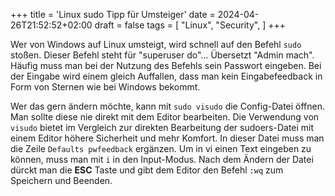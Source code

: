+++
title = 'Linux sudo Tipp für Umsteiger'
date = 2024-04-26T21:52:52+02:00
draft = false
tags = [
    "Linux",
    "Security",
]
+++

Wer von Windows auf Linux umsteigt, wird schnell auf den Befehl `sudo` stoßen. Dieser Befehl steht für "superuser do"... Übersetzt "Admin mach".
Häufig muss man bei der Nutzung des Befehls sein Passwort eingeben. Bei der Eingabe wird einem gleich Auffallen, dass man kein Eingabefeedback in Form von Sternen wie bei Windows bekommt.

Wer das gern ändern möchte, kann mit `sudo visudo` die Config-Datei öffnen. Man sollte diese nie direkt mit dem Editor bearbeiten. Die Verwendung von `visudo` bietet im Vergleich zur direkten Bearbeitung der sudoers-Datei mit einem Editor höhere Sicherheit und mehr Komfort. In dieser Datei muss man die Zeile `Defaults pwfeedback` ergänzen. Um in vi einen Text eingeben zu können, muss man mit `i` in den Input-Modus. Nach dem Ändern der Datei dürckt man die **ESC** Taste und gibt dem Editor den Befehl `:wq` zum Speichern und Beenden.